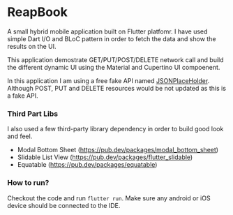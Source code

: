 # ReapBook

A small hybrid mobile application built on Flutter platfomr. I have used simple Dart I/O and BLoC pattern in order to fetch the data and show the results on the UI.

This application demostrate GET/PUT/POST/DELETE network call and build the different dynamic UI using the Material and Cupertino UI compoenent.

In this application I am using a free fake API named [JSONPlaceHolder](https://jsonplaceholder.typicode.com/ "JSONPlaceHolder"). Although POST, PUT and DELETE resources would be not updated as this is a fake API.

### Third Part Libs
I also used a few third-party library dependency in order to build good look and feel.

- 	Modal Bottom Sheet (https://pub.dev/packages/modal_bottom_sheet)
- Slidable List View (https://pub.dev/packages/flutter_slidable)
- Equatable (https://pub.dev/packages/equatable)

### How to run?
Checkout the code and run `flutter run`. Make sure any android or iOS device should be connected to the IDE.

